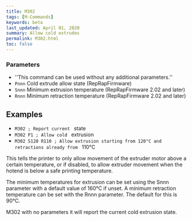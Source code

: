 ```yaml
---
title: M302
tags: [M-Commands] 
keywords: beta 
last_updated: April 01, 2020 
summary: Allow cold extrudes 
permalink: M302.html
toc: false 
---
```



### Parameters

* ''This command can be used without any additional parameters.''
* `Pnnn` Cold extrude allow state (RepRapFirmware)
* `Snnn` Minimum extrusion temperature (RepRapFirmware 2.02 and later)
* `Rnnn` Minimum retraction temperature (RepRapFirmware 2.02 and later)

## Examples

* ` M302 ; Report current  ` state
* ` M302 P1 ; Allow cold  ` extrusion
* ` M302 S120 R110 ; Allow extrusion starting from 120°C and retractions already from  ` 110°C

This tells the printer to only allow movement of the extruder motor above a certain temperature, or if disabled, to allow extruder movement when the hotend is below a safe printing temperature.

The minimum temperatures for extrusion can be set using the Snnn parameter with a default value of 160°C if unset. A minimum retraction temperature can be set with the Rnnn parameter. The default for this is 90°C.

M302 with no parameters it will report the current cold extrusion state.

